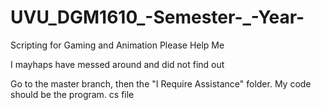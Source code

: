 # UVU_DGM1610_-Semester-_-Year-
Scripting for Gaming and Animation Please Help Me

I mayhaps have messed around and did not find out

Go to the master branch, then the "I Require Assistance" folder. My code should be the program. cs file
